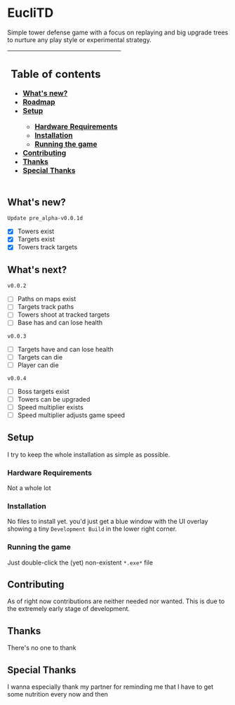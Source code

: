 # EucliTD
Simple tower defense game with a focus on replaying and big upgrade trees to nurture any play style or experimental strategy.

|<h2>Table of contents</h2><ul><li>[What's new?](#whats-new)</li><li>[Roadmap](#whats-next)</li><li>[Setup](#setup)</li><ul><li>[Hardware Requirements](#hardware-requirements)</li><li>[Installation](#installation)</li><li>[Running the game](#running-the-game)</li></ul><li>[Contributing](#contributing)</li><li>[Thanks](#thanks)</li><li>[Special Thanks](#special-thanks)</li></ul></ul>|
|:--|

## What's new?
`Update pre_alpha-v0.0.1d`
- [x] Towers exist 
- [x] Targets exist 
- [x] Towers track targets 

## What's next?
`v0.0.2`
 - [ ] Paths on maps exist 
 - [ ] Targets track paths 
 - [ ] Towers shoot at tracked targets 
 - [ ] Base has and can lose health 

`v0.0.3`
 - [ ] Targets have and can lose health 
 - [ ] Targets can die 
 - [ ] Player can die 

`v0.0.4`
 - [ ] Boss targets exist
 - [ ] Towers can be upgraded
 - [ ] Speed multiplier exists
 - [ ] Speed multiplier adjusts game speed

## Setup
I try to keep the whole installation as simple as possible.

### Hardware Requirements
Not a whole lot

### Installation
No files to install yet. you'd just get a blue window with the UI overlay showing a tiny `Development Build` in the lower right corner.

### Running the game
Just double-click the (yet) non-existent `*.exe*` file

## Contributing
As of right now contributions are neither needed nor wanted. This is due to the extremely early stage of development.

## Thanks
There's no one to thank

## Special Thanks
I wanna especially thank my partner for reminding me that I have to get some nutrition every now and then

